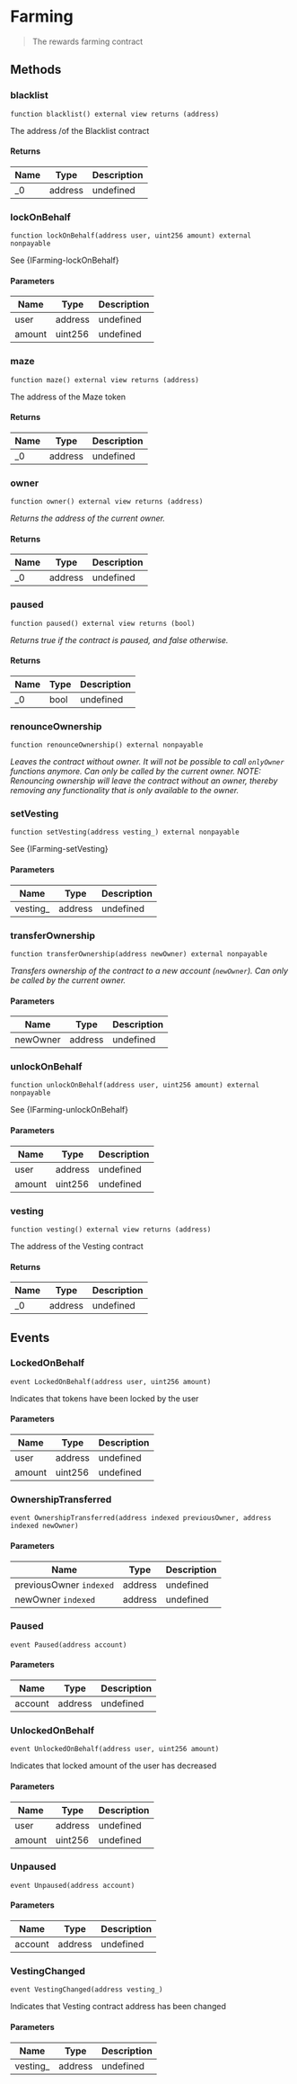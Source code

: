 # Farming



> The rewards farming contract





## Methods

### blacklist

```solidity
function blacklist() external view returns (address)
```

The address /of the Blacklist contract




#### Returns

| Name | Type | Description |
|---|---|---|
| _0 | address | undefined |

### lockOnBehalf

```solidity
function lockOnBehalf(address user, uint256 amount) external nonpayable
```

See {IFarming-lockOnBehalf}



#### Parameters

| Name | Type | Description |
|---|---|---|
| user | address | undefined |
| amount | uint256 | undefined |

### maze

```solidity
function maze() external view returns (address)
```

The address of the Maze token




#### Returns

| Name | Type | Description |
|---|---|---|
| _0 | address | undefined |

### owner

```solidity
function owner() external view returns (address)
```



*Returns the address of the current owner.*


#### Returns

| Name | Type | Description |
|---|---|---|
| _0 | address | undefined |

### paused

```solidity
function paused() external view returns (bool)
```



*Returns true if the contract is paused, and false otherwise.*


#### Returns

| Name | Type | Description |
|---|---|---|
| _0 | bool | undefined |

### renounceOwnership

```solidity
function renounceOwnership() external nonpayable
```



*Leaves the contract without owner. It will not be possible to call `onlyOwner` functions anymore. Can only be called by the current owner. NOTE: Renouncing ownership will leave the contract without an owner, thereby removing any functionality that is only available to the owner.*


### setVesting

```solidity
function setVesting(address vesting_) external nonpayable
```

See {IFarming-setVesting}



#### Parameters

| Name | Type | Description |
|---|---|---|
| vesting_ | address | undefined |

### transferOwnership

```solidity
function transferOwnership(address newOwner) external nonpayable
```



*Transfers ownership of the contract to a new account (`newOwner`). Can only be called by the current owner.*

#### Parameters

| Name | Type | Description |
|---|---|---|
| newOwner | address | undefined |

### unlockOnBehalf

```solidity
function unlockOnBehalf(address user, uint256 amount) external nonpayable
```

See {IFarming-unlockOnBehalf}



#### Parameters

| Name | Type | Description |
|---|---|---|
| user | address | undefined |
| amount | uint256 | undefined |

### vesting

```solidity
function vesting() external view returns (address)
```

The address of the Vesting contract




#### Returns

| Name | Type | Description |
|---|---|---|
| _0 | address | undefined |



## Events

### LockedOnBehalf

```solidity
event LockedOnBehalf(address user, uint256 amount)
```

Indicates that tokens have been locked by the user



#### Parameters

| Name | Type | Description |
|---|---|---|
| user  | address | undefined |
| amount  | uint256 | undefined |

### OwnershipTransferred

```solidity
event OwnershipTransferred(address indexed previousOwner, address indexed newOwner)
```





#### Parameters

| Name | Type | Description |
|---|---|---|
| previousOwner `indexed` | address | undefined |
| newOwner `indexed` | address | undefined |

### Paused

```solidity
event Paused(address account)
```





#### Parameters

| Name | Type | Description |
|---|---|---|
| account  | address | undefined |

### UnlockedOnBehalf

```solidity
event UnlockedOnBehalf(address user, uint256 amount)
```

Indicates that locked amount of the user has decreased



#### Parameters

| Name | Type | Description |
|---|---|---|
| user  | address | undefined |
| amount  | uint256 | undefined |

### Unpaused

```solidity
event Unpaused(address account)
```





#### Parameters

| Name | Type | Description |
|---|---|---|
| account  | address | undefined |

### VestingChanged

```solidity
event VestingChanged(address vesting_)
```

Indicates that Vesting contract address has been changed



#### Parameters

| Name | Type | Description |
|---|---|---|
| vesting_  | address | undefined |



